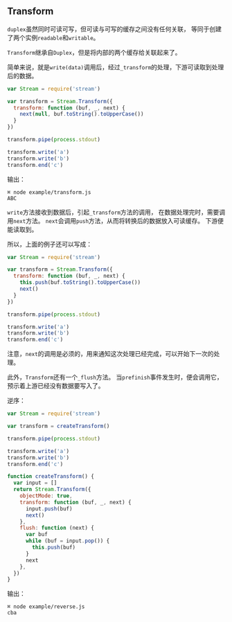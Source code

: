 ## Transform
`duplex`虽然同时可读可写，但可读与可写的缓存之间没有任何关联，
等同于创建了两个实例`readable`和`writable`。

`Transform`继承自`Duplex`，但是将内部的两个缓存给关联起来了。

简单来说，就是`write(data)`调用后，经过`_transform`的处理，下游可读取到处理后的数据。

```js
var Stream = require('stream')

var transform = Stream.Transform({
  transform: function (buf, _, next) {
    next(null, buf.toString().toUpperCase())
  }
})

transform.pipe(process.stdout)

transform.write('a')
transform.write('b')
transform.end('c')

```

输出：

```
⌘ node example/transform.js
ABC

```

`write`方法接收到数据后，引起`_transform`方法的调用，
在数据处理完时，需要调用`next`方法。
`next`会调用`push`方法，从而将转换后的数据放入可读缓存。
下游便能读取到。

所以，上面的例子还可以写成：

```js
var Stream = require('stream')

var transform = Stream.Transform({
  transform: function (buf, _, next) {
    this.push(buf.toString().toUpperCase())
    next()
  }
})

transform.pipe(process.stdout)

transform.write('a')
transform.write('b')
transform.end('c')

```

注意，`next`的调用是必须的，用来通知这次处理已经完成，可以开始下一次的处理。

此外，`Transform`还有一个`_flush`方法。
当`prefinish`事件发生时，便会调用它，预示着上游已经没有数据要写入了。

逆序：
```js
var Stream = require('stream')

var transform = createTransform()

transform.pipe(process.stdout)

transform.write('a')
transform.write('b')
transform.end('c')

function createTransform() {
  var input = []
  return Stream.Transform({
    objectMode: true,
    transform: function (buf, _, next) {
      input.push(buf)
      next()
    },
    flush: function (next) {
      var buf
      while (buf = input.pop()) {
        this.push(buf)
      }
      next
    },
  })
}

```

输出：

```
⌘ node example/reverse.js
cba

```

